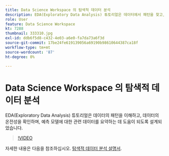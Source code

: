 ```yaml
---
title: Data Science Workspace 의 탐색적 데이터 분석
description: EDA(Exploratory Data Analysis) 튜토리얼은 데이터에서 패턴을 찾고, 데이터 온전성을 확인하고, 예측 모델에 대한 관련 데이터를 요약하는 데 도움이 되도록 설계되었습니다.
role: User
feature: Data Science Workspace
kt: 7288
thumbnail: 333310.jpg
exl-id: ddb6f5d8-c432-4e03-a6e0-fa7da73a6f3d
source-git-commit: 17be24fe619139056a69190b98610644387ca18f
workflow-type: tm+mt
source-wordcount: '87'
ht-degree: 0%

---
```


# Data Science Workspace 의 탐색적 데이터 분석

EDA(Exploratory Data Analysis) 튜토리얼은 데이터의 패턴을 이해하고, 데이터의 온전성을 확인하며, 예측 모델에 대한 관련 데이터를 요약하는 데 도움이 되도록 설계되었습니다.

>[!VIDEO](https://video.tv.adobe.com/v/333310)

자세한 내용은 다음을 참조하십시오. [탐색적 데이터 분석 설명서](https://experienceleague.adobe.com/docs/experience-platform/data-science-workspace/jupyterlab/eda-notebook.html?lang=en).
